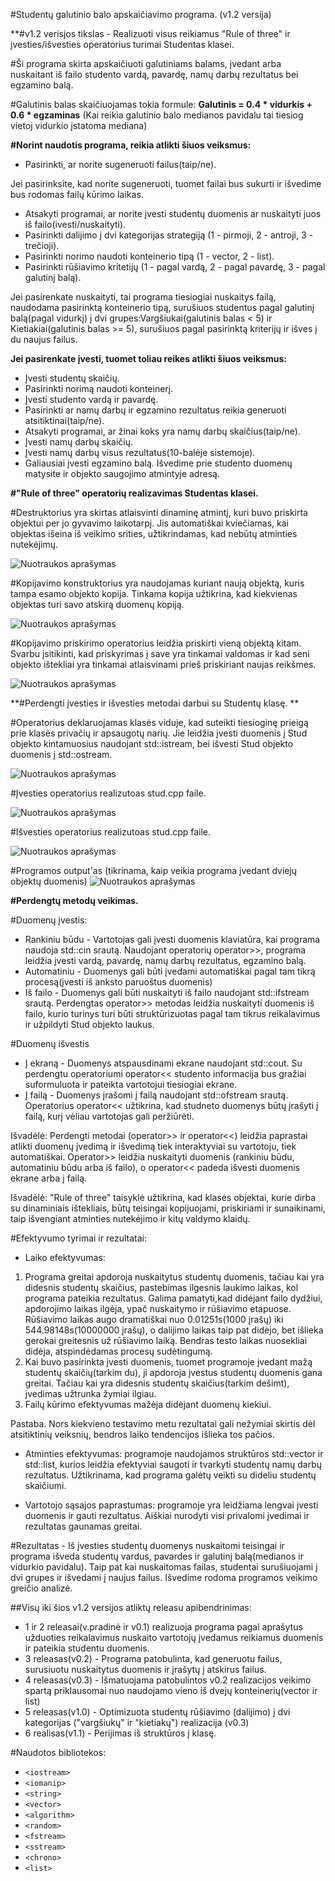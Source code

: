
#Studentų galutinio balo apskaičiavimo programa. (v1.2 versija) 

**#v1.2 verisjos tikslas -  Realizuoti visus reikiamus "Rule of three" ir įvesties/išvesties operatorius turimai Studentas klasei.

#Ši programa skirta apskaičiuoti galutiniams balams, įvedant arba nuskaitant iš failo studento vardą, pavardę, namų darbų rezultatus bei egzamino balą.

#Galutinis balas skaičiuojamas tokia formule: **Galutinis = 0.4 * vidurkis + 0.6 * egzaminas** (Kai reikia galutinio balo medianos pavidalu tai tiesiog vietoj vidurkio įstatoma mediana)

**#Norint naudotis programa, reikia atlikti šiuos veiksmus:**
- Pasirinkti, ar norite sugeneruoti failus(taip/ne).

Jei pasirinksite, kad norite sugeneruoti, tuomet failai bus sukurti ir išvedime bus rodomas failų kūrimo laikas.
  
- Atsakyti programai, ar norite įvesti studentų duomenis ar nuskaityti juos iš failo(ivesti/nuskaityti).
- Pasirinkti dalijimo į dvi kategorijas strategiją (1 - pirmoji, 2 - antroji, 3 - trečioji).
- Pasirinkti norimo naudoti konteinerio tipą (1 - vector, 2 - list).
- Pasirinkti rūšiavimo kritetijų (1 - pagal vardą, 2 - pagal pavardę, 3 - pagal galutinį balą).
  
Jei pasirenkate nuskaityti, tai programa tiesiogiai nuskaitys failą, naudodama pasirinktą konteinerio tipą, surušiuos studentus pagal galutinį balą(pagal vidurkį) į dvi grupes:Vargšiukai(galutinis balas < 5) ir Kietiakiai(galutinis balas >= 5), surušiuos pagal pasirinktą kriterijų ir išves į du naujus failus. 
  
  **Jei pasirenkate įvesti, tuomet toliau reikes atlikti šiuos veiksmus:**
- Įvesti studentų skaičių.
- Pasirinkti norimą naudoti konteinerį.
- Įvesti studento vardą ir pavardę.
- Pasirinkti ar namų darbų ir egzamino rezultatus reikia generuoti atsitiktinai(taip/ne).
- Atsakyti programai, ar žinai koks yra namų darbų skaičius(taip/ne).
- Įvesti namų darbų skaičių.
- Įvesti namų darbų visus rezultatus(10-balėje sistemoje).
- Galiausiai įvesti egzamino balą.
Išvedime prie studento duomenų matysite ir objekto saugojimo atmintyje adresą.

**#"Rule of three" operatorių realizavimas Studentas klasei.**

#Destruktorius yra skirtas atlaisvinti dinaminę atmintį, kuri buvo priskirta objektui per jo gyvavimo laikotarpį. Jis automatiškai kviečiamas, kai objektas išeina iš veikimo srities, užtikrindamas, kad nebūtų atminties nutekėjimų.

![Nuotraukos aprašymas](destruktorius.PNG)

#Kopijavimo konstruktorius yra naudojamas kuriant naują objektą, kuris tampa esamo objekto kopija. Tinkama kopija užtikrina, kad kiekvienas objektas turi savo atskirą duomenų kopiją.

![Nuotraukos aprašymas](kopijavimokonstruktorius.PNG)

#Kopijavimo priskirimo operatorius leidžia priskirti vieną objektą kitam. Svarbu įsitikinti, kad priskyrimas į save yra tinkamai valdomas ir kad seni objekto ištekliai yra tinkamai atlaisvinami prieš priskiriant naujas reikšmes.

![Nuotraukos aprašymas](priskyrimooperatorius.PNG)


**#Perdengti įvesties ir išvesties metodai darbui su Studentų klasę. **

#Operatorius deklaruojamas klasės viduje, kad suteikti tiesioginę prieigą prie klasės privačių ir apsaugotų narių. Jie leidžia įvesti duomenis į Stud objekto kintamuosius naudojant std::istream, bei išvesti Stud objekto duomenis į std::ostream.

![Nuotraukos aprašymas](studĮvestIšves.PNG)

#Įvesties operatorius realizutoas stud.cpp faile.

![Nuotraukos aprašymas](ivestiesoperatorius(pradzia).PNG)

#Išvesties operatorius realizutoas stud.cpp faile.

![Nuotraukos aprašymas](isvestiesoperatorius.PNG)


#Programos output'as (tikrinama, kaip veikia programa įvedant dviejų objektų duomenis)
![Nuotraukos aprašymas](ouput'as.PNG)


**#Perdengtų metodų veikimas.**

#Duomenų įvestis: 
- Rankiniu būdu - Vartotojas gali įvesti duomenis klaviatūra, kai programa naudoja std::cin srautą. Naudojant operatorių operator>>, programa leidžia įvesti vardą, pavardę, namų darbų rezultatus, egzamino balą.
- Automatiniu - Duomenys gali būti įvedami automatiškai pagal tam tikrą procesą(įvesti iš anksto paruoštus duomenis)
- Iš failo - Duomenys gali būti nuskaityti iš failo naudojant std::ifstream srautą. Perdengtas  operator>> metodas leidžia nuskaityti duomenis iš failo, kurio turinys turi būti struktūrizuotas pagal tam tikrus reikalavimus ir užpildyti Stud objekto laukus.

#Duomenų išvestis 
- Į ekraną - Duomenys atspausdinami ekrane naudojant std::cout. Su perdengtu operatoriumi operator<< studento informacija bus gražiai suformuluota ir pateikta vartotojui tiesiogiai ekrane.
- Į failą - Duomenys įrašomi į failą naudojant std::ofstream srautą. Operatorius operator<< užtikrina, kad studneto duomenys būtų įrašyti į failą, kurį vėliau vartotojas gali peržiūrėti.


Išvadėlė: Perdengti metodai (operator>> ir operator<<) leidžia paprastai atlikti duomenų įvedimą ir išvedimą tiek interaktyviai su vartotoju, tiek automatiškai.
Operator>> leidžia nuskaityti duomenis (rankiniu būdu, automatiniu būdu arba iš failo), o operator<< padeda išvesti duomenis ekrane arba į failą.

Išvadėlė: "Rule of three" taisyklė užtikrina, kad klasės objektai, kurie dirba su dinaminiais ištekliais, būtų teisingai kopijuojami, priskiriami ir sunaikinami, taip išvengiant atminties nutekėjimo ir kitų valdymo klaidų.


#Efektyvumo tyrimai ir rezultatai: 
- Laiko efektyvumas:
1. Programa greitai apdoroja nuskaitytus studentų duomenis, tačiau kai yra didesnis studentų skaičius, pastebimas ilgesnis laukimo laikas, kol programa pateikia rezultatus. Galima pamatyti,kad didėjant failo dydžiui, apdorojimo laikas ilgėja, ypač nuskaitymo ir rūšiavimo etapuose. Rūšiavimo laikas augo dramatiškai nuo 0.01251s(1000 įrašų) iki 544.98148s(10000000 įrašų), o dalijimo laikas taip pat didėjo, bet išlieka gerokai greitesnis už rūšiavimo laiką. Bendras testo laikas nuosekliai didėja, atspindėdamas procesų sudėtingumą.
2. Kai buvo pasirinkta įvesti duomenis, tuomet programoje įvedant mažą studentų skaičių(tarkim du), ji apdoroja įvestus studentų duomenis gana greitai. Tačiau kai yra didesnis studentų skaičius(tarkim dešimt), įvedimas užtrunka žymiai ilgiau.
3. Failų kūrimo efektyvumas mažėja didėjant duomenų kiekiui.

Pastaba. Nors kiekvieno testavimo metu rezultatai gali nežymiai skirtis dėl atsitiktinių veiksnių, bendros laiko tendencijos išlieka tos pačios.

- Atminties efektyvumas: programoje naudojamos struktūros std::vector ir std::list, kurios leidžia efektyviai saugoti ir tvarkyti studentų namų darbų rezultatus. Užtikrinama, kad programa galėtų veikti su dideliu studentų skaičiumi.
  
- Vartotojo sąsajos paprastumas: programoje yra leidžiama lengvai įvesti duomenis ir gauti rezultatus. Aiškiai nurodyti visi privalomi įvedimai ir rezultatas gaunamas greitai.

#Rezultatas - Iš įvesties studentų duomenys nuskaitomi teisingai ir programa išveda studentų vardus, pavardes ir galutinį balą(medianos ir vidurkio pavidalu). Taip pat kai nuskaitomas failas, studentai surušiuojami į dvi grupes ir išvedami į naujus failus. Išvedime rodoma programos veikimo greičio analizė. 



##Visų iki šios v1.2 versijos atliktų releasu apibendrinimas:
- 1 ir 2 releasai(v.pradinė ir v0.1) realizuoja programa pagal aprašytus užduoties reikalavimus nuskaito vartotojų įvedamus reikiamus duomenis ir pateikia studentu duomenis.
- 3 releasas(v0.2) - Programa patobulinta, kad generuotu failus, surusiuotu nuskaitytus duomenis ir įrašytų į atskirus failus.
- 4 releasas(v0.3) -  Išmatuojama patobulintos v0.2 realizacijos veikimo spartą priklausomai nuo naudojamo vieno iš dvejų konteinerių(vector ir list)
- 5 releasas(v1.0) - Optimizuota studentų rūšiavimo (dalijimo) į dvi kategorijas ("vargšiukų" ir "kietiakų") realizacija (v0.3)
- 6 realisas(v1.1) - Perijimas iš struktūros į klasę.

#Naudotos bibliotekos:
- `<iostream>`
- `<iomanip>`
- `<string>`
- `<vector>`
- `<algorithm>`
- `<random>`
- `<fstream>`
- `<sstream>`
- `<chrono>`
- `<list>`

